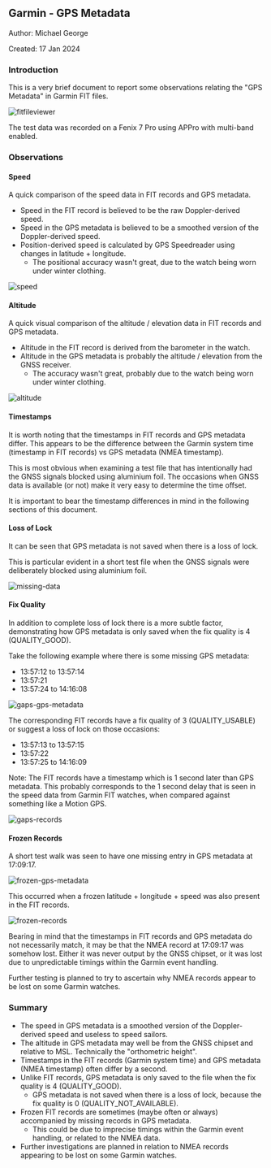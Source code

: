 ## Garmin - GPS Metadata

Author: Michael George

Created: 17 Jan 2024



### Introduction

This is a very brief document to report some observations relating the "GPS Metadata" in Garmin FIT files.

![fitfileviewer](img/fitfileviewer.png)

The test data was recorded on a Fenix 7 Pro using APPro with multi-band enabled.



### Observations

#### Speed

A quick comparison of the speed data in FIT records and GPS metadata.

- Speed in the FIT record is believed to be the raw Doppler-derived speed.
- Speed in the GPS metadata is believed to be a smoothed version of the Doppler-derived speed.
- Position-derived speed is calculated by GPS Speedreader using changes in latitude + longitude.
  - The positional accuracy wasn't great, due to the watch being worn under winter clothing.


![speed](img/speed.png)



#### Altitude

A quick visual comparison of the altitude / elevation data in FIT records and GPS metadata.

- Altitude in the FIT record is derived from the barometer in the watch.
- Altitude in the GPS metadata is probably the altitude / elevation from the GNSS receiver.
  - The accuracy wasn't great, probably due to the watch being worn under winter clothing.


![altitude](img/altitude.png)



#### Timestamps

It is worth noting that the timestamps in FIT records and GPS metadata differ. This appears to be the difference between the Garmin system time (timestamp in FIT records) vs GPS metadata (NMEA timestamp).

This is most obvious when examining a test file that has intentionally had the GNSS signals blocked using aluminium foil. The occasions when GNSS data is available (or not) make it very easy to determine the time offset.

It is important to bear the timestamp differences in mind in the following sections of this document.



#### Loss of Lock

It can be seen that GPS metadata is not saved when there is a loss of lock.

This is particular evident in a short test file when the GNSS signals were deliberately blocked using aluminium foil.

![missing-data](img/missing-data.png)



#### Fix Quality

In addition to complete loss of lock there is a more subtle factor, demonstrating how GPS metadata is only saved when the fix quality is 4 (QUALITY_GOOD).

Take the following example where there is some missing GPS metadata:

- 13:57:12 to 13:57:14
- 13:57:21
- 13:57:24 to 14:16:08

![gaps-gps-metadata](img/gaps-gps-metadata.png)

The corresponding FIT records have a fix quality of 3 (QUALITY_USABLE) or suggest a loss of lock on those occasions:

- 13:57:13 to 13:57:15
- 13:57:22
- 13:57:25 to 14:16:09

Note: The FIT records have a timestamp which is 1 second later than GPS metadata. This probably corresponds to the 1 second delay that is seen in the speed data from Garmin FIT watches, when compared against something like a Motion GPS.

![gaps-records](img/gaps-records.png)



#### Frozen Records

A short test walk was seen to have one missing entry in GPS metadata at 17:09:17.

![frozen-gps-metadata](img/frozen-gps-metadata.png)

This occurred when a frozen latitude + longitude + speed was also present in the FIT records.

![frozen-records](img/frozen-records.png)

Bearing in mind that the timestamps in FIT records and GPS metadata do not necessarily match, it may be that the NMEA record at 17:09:17 was somehow lost. Either it was never output by the GNSS chipset, or it was lost due to unpredictable timings within the Garmin event handling.

Further testing is planned to try to ascertain why NMEA records appear to be lost on some Garmin watches.



### Summary

- The speed in GPS metadata is a smoothed version of the Doppler-derived speed and useless to speed sailors.
- The altitude in GPS metadata may well be from the GNSS chipset and relative to MSL. Technically the "orthometric height".
- Timestamps in the FIT records (Garmin system time) and GPS metadata (NMEA timestamp) often differ by a second.
- Unlike FIT records, GPS metadata is only saved to the file when the fix quality is 4 (QUALITY_GOOD).
  - GPS metadata is not saved when there is a loss of lock, because the fix quality is 0 (QUALITY_NOT_AVAILABLE).
- Frozen FIT records are sometimes (maybe often or always) accompanied by missing records in GPS metadata.
  - This could be due to imprecise timings within the Garmin event handling, or related to the NMEA data.
- Further investigations are planned in relation to NMEA records appearing to be lost on some Garmin watches.
